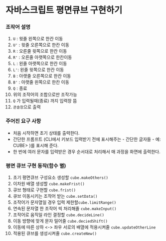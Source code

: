 # 자바스크립트 평면큐브 구현하기

### 조작어 설명

1. `U` : 윗줄 왼쪽으로 한칸 이동
2. `U'` : 윗줄 오른쪽으로 한칸 이동
3. `R` : 오른줄 윗쪽으로 한칸 이동
4. `R'` : 오른줄 아랫쪽으로 한칸이동
5. `L` : 왼줄 아랫쪽으로 한칸 이동
6. `L'`: 왼줄 윗쪽으로 한칸 이동
7. `B` : 아랫줄 오른쪽으로 한칸 이동
8. `B'` : 아랫줄 왼쪽으로 한칸 이동
9. `Q` : 종료
10. 위의 조작어의 조합으로만 조작가능
11. `Q` 가 입력될때(종료) 까지 입력창 뜸
12. `콘솔창`으로 출력

### 주어진 요구 사항

- 처음 시작하면 초기 상태를 출력한다.
- 간단한 프롬프트 (CLI에서 키보드 입력받기 전에 표시해주는 - 간단한 글자들 - 예: CUBE> )를 표시해 준다.
- 한 번에 여러 문자를 입력받은 경우 순서대로 처리해서 매 과정을 화면에 출력한다.

### 평면 큐브 구현 동작(함수 별)

1. 초기 평면큐브 구성요소 생성할 `cube.makeOthers()`
2. 이차원 배열 생성할 `cube.makeFrist()`
3. 큐브 형태로 구현할 `cube.frist()`
4. 큐브 이동시키는 조작어 받는 `cube.setData()`
5. 조작어가 문자열일 경우 입력 제한할`cube.limitRange()`
6. 연속된 문자열 한 조작어 씩 처리해줄 `cube.makeInput()`
7. 조작어로 움직일 라인 결정할 `cube.decideLine()`
8. 이동 방향에 맞게 문자 밀어줄 `cube.deciedShift()`
9. 이동에 따른 상하 <-> 좌우 서로의 배열에 적용시켜줄 `cube.updateOtherLine`
10. 적용된 큐브를 생성시켜줄 `cube.createNew()`
